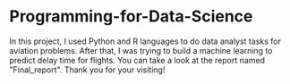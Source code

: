 # Programming-for-Data-Science
In this project, I used Python and R languages to do data analyst tasks for aviation problems. After that, I was trying to build a machine learning to predict delay time for flights. You can take a look at the report named "Final_report". Thank you for your visiting!
